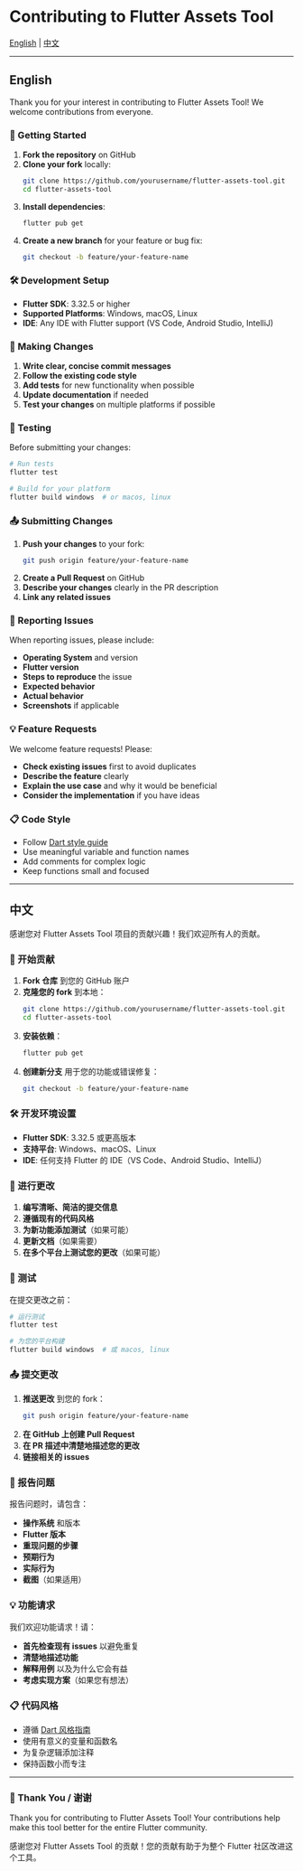 # Contributing to Flutter Assets Tool

[English](#english) | [中文](#中文)

---

## English

Thank you for your interest in contributing to Flutter Assets Tool! We welcome contributions from everyone.

### 🚀 Getting Started

1. **Fork the repository** on GitHub
2. **Clone your fork** locally:
   ```bash
   git clone https://github.com/yourusername/flutter-assets-tool.git
   cd flutter-assets-tool
   ```
3. **Install dependencies**:
   ```bash
   flutter pub get
   ```
4. **Create a new branch** for your feature or bug fix:
   ```bash
   git checkout -b feature/your-feature-name
   ```

### 🛠️ Development Setup

- **Flutter SDK**: 3.32.5 or higher
- **Supported Platforms**: Windows, macOS, Linux
- **IDE**: Any IDE with Flutter support (VS Code, Android Studio, IntelliJ)

### 📝 Making Changes

1. **Write clear, concise commit messages**
2. **Follow the existing code style**
3. **Add tests** for new functionality when possible
4. **Update documentation** if needed
5. **Test your changes** on multiple platforms if possible

### 🧪 Testing

Before submitting your changes:

```bash
# Run tests
flutter test

# Build for your platform
flutter build windows  # or macos, linux
```

### 📤 Submitting Changes

1. **Push your changes** to your fork:
   ```bash
   git push origin feature/your-feature-name
   ```
2. **Create a Pull Request** on GitHub
3. **Describe your changes** clearly in the PR description
4. **Link any related issues**

### 🐛 Reporting Issues

When reporting issues, please include:

- **Operating System** and version
- **Flutter version**
- **Steps to reproduce** the issue
- **Expected behavior**
- **Actual behavior**
- **Screenshots** if applicable

### 💡 Feature Requests

We welcome feature requests! Please:

- **Check existing issues** first to avoid duplicates
- **Describe the feature** clearly
- **Explain the use case** and why it would be beneficial
- **Consider the implementation** if you have ideas

### 📋 Code Style

- Follow [Dart style guide](https://dart.dev/guides/language/effective-dart/style)
- Use meaningful variable and function names
- Add comments for complex logic
- Keep functions small and focused

---

## 中文

感谢您对 Flutter Assets Tool 项目的贡献兴趣！我们欢迎所有人的贡献。

### 🚀 开始贡献

1. **Fork 仓库** 到您的 GitHub 账户
2. **克隆您的 fork** 到本地：
   ```bash
   git clone https://github.com/yourusername/flutter-assets-tool.git
   cd flutter-assets-tool
   ```
3. **安装依赖**：
   ```bash
   flutter pub get
   ```
4. **创建新分支** 用于您的功能或错误修复：
   ```bash
   git checkout -b feature/your-feature-name
   ```

### 🛠️ 开发环境设置

- **Flutter SDK**: 3.32.5 或更高版本
- **支持平台**: Windows、macOS、Linux
- **IDE**: 任何支持 Flutter 的 IDE（VS Code、Android Studio、IntelliJ）

### 📝 进行更改

1. **编写清晰、简洁的提交信息**
2. **遵循现有的代码风格**
3. **为新功能添加测试**（如果可能）
4. **更新文档**（如果需要）
5. **在多个平台上测试您的更改**（如果可能）

### 🧪 测试

在提交更改之前：

```bash
# 运行测试
flutter test

# 为您的平台构建
flutter build windows  # 或 macos, linux
```

### 📤 提交更改

1. **推送更改** 到您的 fork：
   ```bash
   git push origin feature/your-feature-name
   ```
2. **在 GitHub 上创建 Pull Request**
3. **在 PR 描述中清楚地描述您的更改**
4. **链接相关的 issues**

### 🐛 报告问题

报告问题时，请包含：

- **操作系统** 和版本
- **Flutter 版本**
- **重现问题的步骤**
- **预期行为**
- **实际行为**
- **截图**（如果适用）

### 💡 功能请求

我们欢迎功能请求！请：

- **首先检查现有 issues** 以避免重复
- **清楚地描述功能**
- **解释用例** 以及为什么它会有益
- **考虑实现方案**（如果您有想法）

### 📋 代码风格

- 遵循 [Dart 风格指南](https://dart.dev/guides/language/effective-dart/style)
- 使用有意义的变量和函数名
- 为复杂逻辑添加注释
- 保持函数小而专注

---

### 🙏 Thank You / 谢谢

Thank you for contributing to Flutter Assets Tool! Your contributions help make this tool better for the entire Flutter community.

感谢您对 Flutter Assets Tool 的贡献！您的贡献有助于为整个 Flutter 社区改进这个工具。